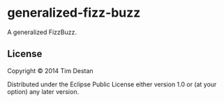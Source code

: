 # generalized-fizz-buzz

A generalized FizzBuzz.

## License

Copyright © 2014 Tim Destan

Distributed under the Eclipse Public License either version 1.0 or (at
your option) any later version.
